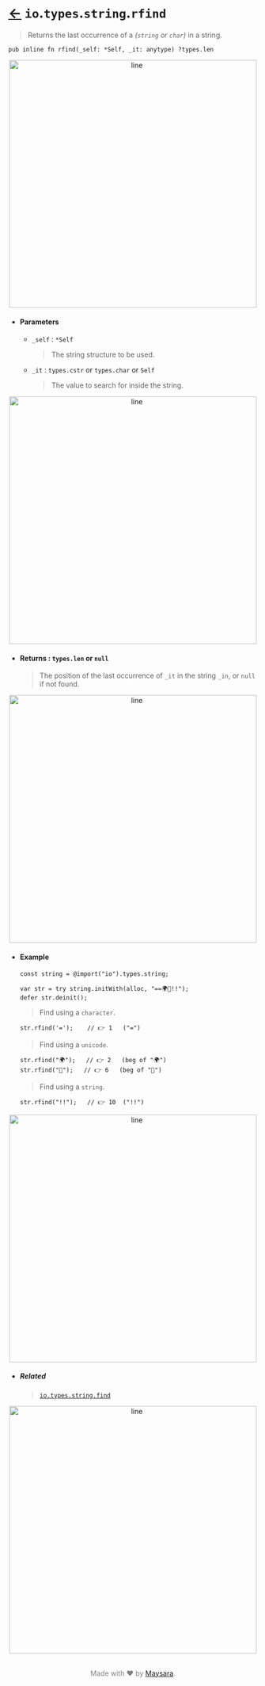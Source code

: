 # [←](../readme.md) `io`.`types`.`string`.`rfind`

> Returns the last occurrence of a _(`string` or `char`)_ in a string.

```zig
pub inline fn rfind(_self: *Self, _it: anytype) ?types.len
```


<div align="center">
<img src="https://raw.githubusercontent.com/Super-ZIG/io/refs/heads/main/docs/dist/img/md/line.png" alt="line" style="width:500px;"/>
</div>

- #### Parameters

    - `_self` : `*Self`

        > The string structure to be used.

    - `_it` : `types.cstr` or `types.char` or `Self`

        > The value to search for inside the string.


<div align="center">
<img src="https://raw.githubusercontent.com/Super-ZIG/io/refs/heads/main/docs/dist/img/md/line.png" alt="line" style="width:500px;"/>
</div>

- #### Returns : `types.len` or `null`

    > The position of the last occurrence of `_it` in the string `_in`, or `null` if not found.

<div align="center">
<img src="https://raw.githubusercontent.com/Super-ZIG/io/refs/heads/main/docs/dist/img/md/line.png" alt="line" style="width:500px;"/>
</div>

- #### Example

    ```zig
    const string = @import("io").types.string;
    ```

    ```zig
    var str = try string.initWith(alloc, "==🌍🌟!!");
    defer str.deinit();
    ```

    > Find using a `character`.

    ```zig
    str.rfind('=');    // 👉 1   ("=")
    ```

    > Find using a `unicode`.

    ```zig
    str.rfind("🌍");   // 👉 2   (beg of "🌍")
    str.rfind("🌟");   // 👉 6   (beg of "🌟")
    ```

    > Find using a `string`.

    ```zig
    str.rfind("!!");   // 👉 10  ("!!")
    ```

<div align="center">
<img src="https://raw.githubusercontent.com/Super-ZIG/io/refs/heads/main/docs/dist/img/md/line.png" alt="line" style="width:500px;"/>
</div>

- ##### Related

  > [`io.types.string.find`](./find.md)

<div align="center">
<img src="https://raw.githubusercontent.com/Super-ZIG/io/refs/heads/main/docs/dist/img/md/line.png" alt="line" style="width:500px;"/>
</div>

<p align="center" style="color:grey;"><br />Made with ❤️ by <a href="http://github.com/maysara-elshewehy" target="blank">Maysara</a>.</p>